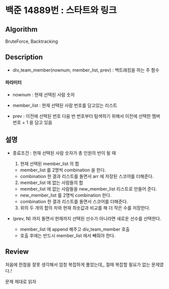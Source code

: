 # 백준 14889번 : 스타트와 링크

## Algorithm

BruteForce, Backtracking

## Description

+ div_team_member(nownum, member_list, prev) : 백트래킹을 하는 주 함수

#### 파라미터
  + nownum : 현재 선택된 사람 숫자
  
  + member_list : 현재 선택된 사람 번호를 담고있는 리스트
  
  + prev : 이전에 선택된 번호 다음 번 번호부터 탐색하기 위해서 이전에 선택한 멤버 번호 + 1 을 담고 있음
  
## 설명

  + 종료조건 : 현재 선택된 사람 숫자가 총 인원의 반이 될 때
    1. 현재 선택된 member_list 의 합
      + member_list 를 2명씩 combination 을 한다.
      + combination 한 결과 리스트를 돌면서 arr 에 저장된 스코어를 더해준다.
    
    2. member_list 에 없는 사람들의 합
      + member_list 에 없는 사람들을 new_member_list 리스트로 만들어 준다.
      + new_member_list 를 2명씩 combination 한다.
      + combination 한 결과 리스트를 돌면서 스코어를 더해준다.
      
    3. 위의 두 개의 합의 차와 현재 최솟값과 비교를 해 더 작은 수를 저장한다.
    
  + (prev, N) 까지 돌면서 현재까지 선택된 선수가 아니라면 새로운 선수를 선택한다.
    + member_list 에 append 해주고 div_team_member 호출
    + 호출 후에는 반드시 member_list 에서 빼줘야 한다.
    
 
 ## Review
 
 처음에 한참을 잘못 생각해서 엄청 복잡하게 풀었는데,, 절때 복잡할 필요가 없는 문제였다.! 
 
 문제 제대로 읽자
 
